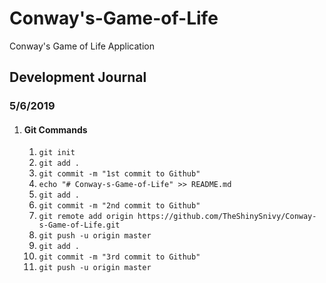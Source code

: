 # Conway's-Game-of-Life
Conway's Game of Life Application

## Development Journal
### 5/6/2019
1. #### Git Commands
    1. `git init`
    2. `git add .`
    3. `git commit -m "1st commit to Github"`
    4. `echo "# Conway-s-Game-of-Life" >> README.md`
    5. `git add .`
    6. `git commit -m "2nd commit to Github"`
    7. `git remote add origin https://github.com/TheShinySnivy/Conway-s-Game-of-Life.git`
    8. `git push -u origin master`
    9. `git add .`
    10. `git commit -m "3rd commit to Github"`
    11. `git push -u origin master`

